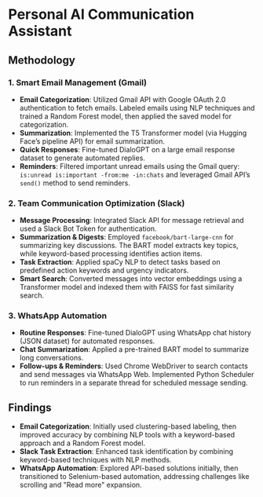 # Personal AI Communication Assistant

## Methodology

### 1. Smart Email Management (Gmail)
- **Email Categorization**: Utilized Gmail API with Google OAuth 2.0 authentication to fetch emails. Labeled emails using NLP techniques and trained a Random Forest model, then applied the saved model for categorization.
- **Summarization**: Implemented the T5 Transformer model (via Hugging Face’s pipeline API) for email summarization.
- **Quick Responses**: Fine-tuned DialoGPT on a large email response dataset to generate automated replies.
- **Reminders**: Filtered important unread emails using the Gmail query: `is:unread is:important -from:me -in:chats` and leveraged Gmail API’s `send()` method to send reminders.
### 2. Team Communication Optimization (Slack)
- **Message Processing**: Integrated Slack API for message retrieval and used a Slack Bot Token for authentication.
- **Summarization & Digests**: Employed `facebook/bart-large-cnn` for summarizing key discussions. The BART model extracts key topics, while keyword-based processing identifies action items.
- **Task Extraction**: Applied spaCy NLP to detect tasks based on predefined action keywords and urgency indicators.
- **Smart Search**: Converted messages into vector embeddings using a Transformer model and indexed them with FAISS for fast similarity search.

### 3. WhatsApp Automation
- **Routine Responses**: Fine-tuned DialoGPT using WhatsApp chat history (JSON dataset) for automated responses.
- **Chat Summarization**: Applied a pre-trained BART model to summarize long conversations.
- **Follow-ups & Reminders**: Used Chrome WebDriver to search contacts and send messages via WhatsApp Web. Implemented Python Scheduler to run reminders in a separate thread for scheduled message sending.

## Findings 
- **Email Categorization**: Initially used clustering-based labeling, then improved accuracy by combining NLP tools with a keyword-based approach and a Random Forest model.
- **Slack Task Extraction**: Enhanced task identification by combining keyword-based techniques with NLP methods.
- **WhatsApp Automation**: Explored API-based solutions initially, then transitioned to Selenium-based automation, addressing challenges like scrolling and "Read more" expansion.
